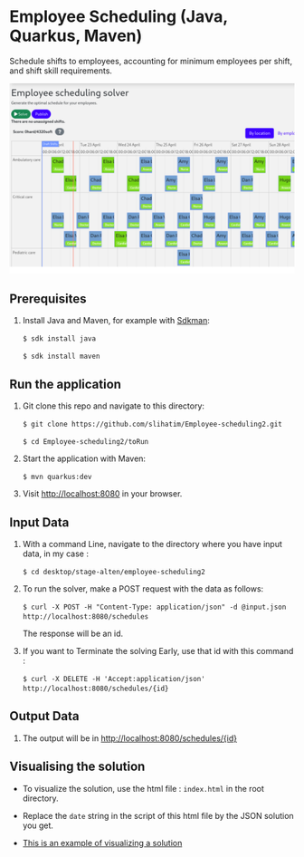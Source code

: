 # Employee Scheduling (Java, Quarkus, Maven)

Schedule shifts to employees, accounting for minimum employees per shift, and shift skill requirements.

![Employee Scheduling Screenshot](./employee-scheduling-screenshot.png)

## Prerequisites

1. Install Java and Maven, for example with [Sdkman](https://sdkman.io):
   
    `$ sdk install java`

    `$ sdk install maven`
   

## Run the application

1. Git clone this repo and navigate to this directory:

    
    `$ git clone https://github.com/slihatim/Employee-scheduling2.git`
   
    `$ cd Employee-scheduling2/toRun`
   

2. Start the application with Maven:

   `$ mvn quarkus:dev`
   

3. Visit [http://localhost:8080](http://localhost:8080) in your browser.


## Input Data

1. With a command Line, navigate to the directory where you have input data, in my case :

    `$ cd desktop/stage-alten/employee-scheduling2`

2. To run the solver, make a POST request with the data as follows:

    `$ curl -X POST -H "Content-Type: application/json" -d @input.json http://localhost:8080/schedules`

    The response will be an id.

3. If you want to Terminate the solving Early, use that id with this command :

    `$ curl -X DELETE -H 'Accept:application/json' http://localhost:8080/schedules/{id}`

## Output Data

1. The output will be in [http://localhost:8080/schedules/{id}](http://localhost:8080/schedules/{id})

## Visualising the solution

- To visualize the solution, use the html file : `index.html` in the root directory.

- Replace the `date` string in the script of this html file by the JSON solution you get.

- [This is an example of visualizing a solution](https://slihatim.github.io/Employee-scheduling2)